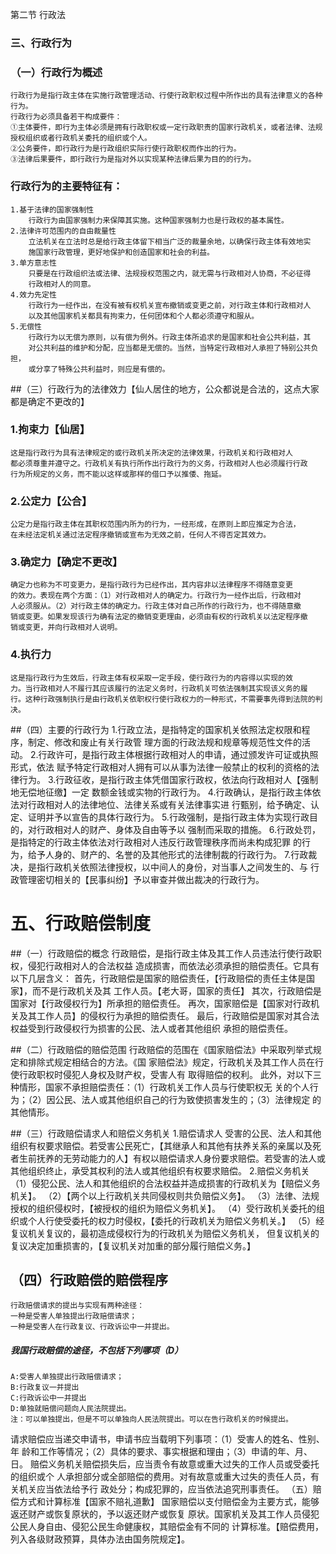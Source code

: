 
第二节 行政法
### 三、行政行为

### （一）行政行为概述

    行政行为是指行政主体在实施行政管理活动、行使行政职权过程中所作出的具有法律意义的各种行为。
    行政行为必须具备若干构成要件：
    ①主体要件，即行为主体必须是拥有行政职权或一定行政职责的国家行政机关，或者法律、法规授权组织或者行政机关委托的组织或个人。
    ②公务要件，即行政行为是行政组织实际行使行政职权而作出的行为。
    ③法律后果要件，即行政行为是指对外以实现某种法律后果为目的的行为。

### 行政行为的主要特征有：

    1.基于法律的国家强制性
        行政行为由国家强制力来保障其实施。这种国家强制力也是行政权的基本属性。
    2.法律许可范围内的自由裁量性
        立法机关在立法时总是给行政主体留下相当广泛的裁量余地，以确保行政主体有效地实
        施国家行政管理，更好地保护和创造国家和社会的利益。
    3.单方意志性
        只要是在行政组织法或法律、法规授权范围之内，就无需与行政相对人协商，不必征得
        行政相对人的同意。
    4.效力先定性
        行政行为一经作出，在没有被有权机关宣布撤销或变更之前，对行政主体和行政相对人
        以及其他国家机关都具有拘束力，任何团体和个人都必须遵守和服从。
    5.无偿性
        行政行为以无偿为原则，以有偿为例外。行政主体所追求的是国家和社会公共利益，其
        对公共利益的维护和分配，应当都是无偿的。当然，当特定行政相对人承担了特别公共负担，
        或分享了特殊公共利益时，则应是有偿的。



##（三）行政行为的法律效力【仙人居住的地方，公众都说是合法的，这点大家都是确定不更改的】
### 1.拘束力【仙居】
    这是指行政行为具有法律规定的或行政机关所决定的法律效果，行政机关和行政相对人
    都必须尊重并遵守之。行政机关有执行所作出行政行为的义务，行政相对人也必须履行行政
    行为所规定的义务，而不能以这样或那样的借口予以推倭、拖延。
### 2.公定力【公合】
    公定力是指行政主体在其职权范围内所为的行为，一经形成，在原则上即应推定为合法，
    在未经法定机关通过法定程序撤销或宣布为无效之前，任何人不得否定其效力。
### 3.确定力【确定不更改】
    确定力也称为不可变更力，是指行政行为已经作出，其内容非以法律程序不得随意变更
    的效力。表现在两个方面：（1）对行政相对人的确定力。行政行为一经作出后，行政相对
    人必须服从。（2）对行政主体的确定力。行政主体对自己所作的行政行为，也不得随意撤
    销或变更。如果发现该行为确有法定的撤销变更理由，必须由有权的行政机关以法定程序撤
    销或变更，并向行政相对人说明。
### 4.执行力
    这是指行政行为生效后，行政主体有权采取一定手段，使行政行为的内容得以实现的效
    力。当行政相对人不履行其应该履行的法定义务时，行政机关可依法强制其实现该义务的履
    行。这种行政强制执行是由行政机关依职权行使行政权力的一种形式，不需要事先得到法院的判决。

##（四）主要的行政行为
    1.行政立法，是指特定的国家机关依照法定权限和程序，制定、修改和废止有关行政管
    理方面的行政法规和规章等规范性文件的活动。
    2.行政许可，是指行政主体根据行政相对人的申请，通过颁发许可证或执照形式，依法
    赋予特定行政相对人拥有可以从事为法律一般禁止的权利的资格的法律行为。
    3.行政征收，是指行政主体凭借国家行政权，依法向行政相对人【强制地无偿地征缴】一定
    数额金钱或实物的行政行为。
    4.行政确认，是指行政主体依法对行政相对人的法律地位、法律关系或有关法律事实进
    行甄别，给予确定、认定、证明并予以宣告的具体行政行为。
    5.行政强制，是指行政主体为实现行政目的，对行政相对人的财产、身体及自由等予以
    强制而采取的措施。
    6.行政处罚，是指特定的行政主体依法对行政相对人违反行政管理秩序而尚未构成犯罪
    的行为，给予人身的、财产的、名誉的及其他形式的法律制裁的行政行为。
    7.行政裁决，是指行政机关依照法律授权，以中间人的身份，对当事人之间发生的、与
    行政管理密切相关的【民事纠纷】予以审查并做出裁决的行政行为。
    
 
# 五、行政赔偿制度
##（一）行政赔偿的概念
行政赔偿，是指行政主体及其工作人员违法行使行政职权，侵犯行政相对人的合法权益
造成损害，而依法必须承担的赔偿责任。它具有以下几层含义：
首先，行政赔偿是国家的赔偿责任，【行政赔偿的责任主体是国家】，而不是行政机关及其
工作人员。【老大哥，国家的责任】
其次，行政赔偿是国家对【行政侵权行为】所承担的赔偿责任。
再次，国家赔偿是【国家对行政机关及其工作人员】的侵权行为承担的赔偿责任。
最后，行政赔偿是国家对其合法权益受到行政侵权行为损害的公民、法人或者其他组织
承担的赔偿责任。

##（二）行政赔偿的赔偿范围
行政赔偿的范围在《国家赔偿法》中采取列举式规定和排除式规定相结合的方法。《国
家赔偿法》规定，行政机关及其工作人员在行使行政职权时侵犯人身权及财产权，受害人有
取得赔偿的权利。
此外，对以下三种情形，国家不承担赔偿责任：（1）行政机关工作人员与行使职权无
关的个人行为；（2）因公民、法人或其他组织自己的行为致使损害发生的；（3）法律规定
的其他情形。

##（三）行政赔偿请求人和赔偿义务机关
1.赔偿请求人
    受害的公民、法人和其他组织有权要求赔偿。若受害公民死亡，【其继承人和其他有扶养关系的亲属以及死者生前抚养的无劳动能力的人】有权以赔偿请求人身份要求赔偿。若受害的法人或其他组织终止，承受其权利的法人或其他组织有权要求赔偿。
2.赔偿义务机关
    （1）侵犯公民、法人和其他组织的合法权益并造成损害的行政机关为【赔偿义务机关】。
    （2）【两个以上行政机关共同侵权则共负赔偿义务】。
    （3）法律、法规授权的组织侵权时，【被授权的组织为赔偿义务机关】。
    （4）受行政机关委托的组织或个人行使受委托的权力时侵权，【委托的行政机关为赔偿义务机关。】
    （5）经复议机关复议的，最初造成侵权行为的行政机关为赔偿义务机关，
    但复议机关的复议决定加重损害的，【复议机关对加重的部分履行赔偿义务。】
    
## （四）行政赔偿的赔偿程序
    行政赔偿请求的提出与实现有两种途径：
    一种是受害人单独提出行政赔偿请求；
    一种是受害人在行政复议、行政诉讼中一并提出。

##### 我国行政赔偿的途径，不包括下列哪项（D）
    A:受害人单独提出行政赔偿请求；
    B:行政复议一并提出
    C:行政诉讼中一并提出
    D:单独就赔偿问题向人民法院提出。
    注：可以单独提出，但是不可以单独向人民法院提出。可以在告行政机关的时候提出。


请求赔偿应当递交申请书，申请书应当载明下列事项：（1）受害人的姓名、性别、年
龄和工作等情况；（2）具体的要求、事实根据和理由；（3）申请的年、月、日。
赔偿义务机关赔偿损失后，应当责令有故意或重大过失的工作人员或受委托的组织或个
人承担部分或全部赔偿的费用。对有故意或重大过失的责任人员，有关机关应当依法给予行
政处分；构成犯罪的，应当依法追究刑事责任。
（五）赔偿方式和计算标准【国家不赔礼道歉】
国家赔偿以支付赔偿金为主要方式，能够返还财产或恢复原状的，予以返还财产或恢复
原状。国家机关及其工作人员侵犯公民人身自由、侵犯公民生命健康权，其赔偿金有不同的
计算标准。【赔偿费用，列入各级财政预算，具体办法由国务院规定】。

